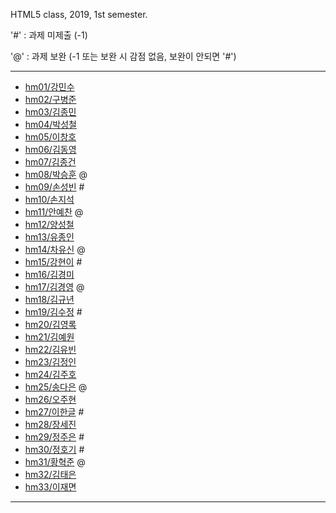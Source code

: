 HTML5 class, 2019, 1st semester.

'#' : 과제 미제출 (-1)

'@' : 과제 보완 (-1 또는 보완 시 감점 없음, 보완이 안되면 '#')

***
- [hm01/강민수](https://github.com/kangminsooKMS/hm01)
- [hm02/구병준](https://github.com/GubyeongJun/hm02)
- [hm03/김종민](https://github.com/ghs1472/hm03)
- [hm04/박성철](https://github.com/parkseongcheol/hm04)
- [hm05/이창호](https://github.com/lchho96/hm05)
- [hm06/김동영](https://github.com/badaral/hm06)
- [hm07/김종건](https://github.com/kjg9704/hm07)
- [hm08/박승훈](https://github.com/wirrinomp12/hm08) @
- [hm09/손성빈](https://github.com/aaaa/hm09) #
- [hm10/손지석](https://github.com/SonJiSeok8904/hm10)
- [hm11/안예찬](https://github.com/dksdpcks1/hm11) @
- [hm12/양성철](https://github.com/YANGSUNGCHUL/hm12)
- [hm13/유종인](https://github.com/yujongin/hm13)
- [hm14/차유신](https://github.com/Usin96/hm14) @
- [hm15/강현이](https://github.com/aaaa/hm15) #
- [hm16/김경미](https://github.com/kyungmi0120/hm16)
- [hm17/김경영](https://github.com/IjuHM17/hm17) @
- [hm18/김규년](https://github.com/kgn4746/hm18)
- [hm19/김수정](https://github.com/aaaa/hm19) #
- [hm20/김영록](https://github.com/septempeccatis/hm20)
- [hm21/김예원](https://github.com/yewon1621/hm21)
- [hm22/김유빈](https://github.com/kybb0709/hm22)
- [hm23/김정인](https://github.com/ruby723/hm23)
- [hm24/김주호](https://github.com/juhokim121/hm24)
- [hm25/송다은](https://github.com/daeun99/hm25) @
- [hm26/오주현](https://github.com/wngus0317/hm26)
- [hm27/이한글](https://github.com/aaaa/hm27) #
- [hm28/장세진](https://github.com/sejin573/hm28)
- [hm29/정주은](https://github.com/aaaa/hm29) #
- [hm30/정호기](https://github.com/aaaa/hm30) #
- [hm31/황혁준](https://github.com/FL08/HM31) @
- [hm32/김태은](https://github.com/appekm/hm32)
- [hm33/이재면](https://github.com/JaeMyeon/hm33)
***

